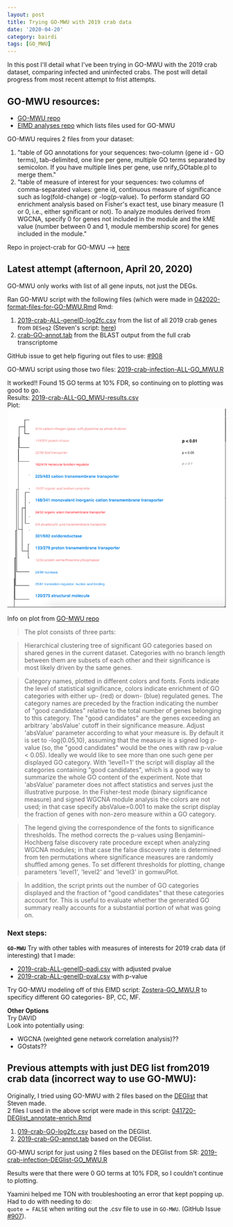 ```yaml
---
layout: post
title: Trying GO-MWU with 2019 crab data
date: '2020-04-20'
category: bairdi
tags: [GO_MWU]
---
```

In this post I'll detail what I've been trying in GO-MWU with the 2019 crab dataset, comparing infected and uninfected crabs. The post will detail progress from most recent attempt to frist attempts. 

## GO-MWU resources: 
- [GO-MWU repo](https://github.com/z0on/GO_MWU)       
- [EIMD analyses repo](https://github.com/eimd-2019/project-EWD-transcriptomics/tree/master/analyses) which lists files used for GO-MWU

GO-MWU requires 2 files from your dataset:     
1. "table of GO annotations for your sequences: two-column (gene id - GO terms), tab-delimited, one line per gene, multiple GO terms separated by semicolon. If you have multiple lines per gene, use nrify_GOtable.pl to merge them."       
2. "table of measure of interest for your sequences: two columns of comma-separated values: gene id, continuous measure of significance such as log(fold-change) or -log(p-value). To perform standard GO enrichment analysis based on Fisher's exact test, use binary measure (1 or 0, i.e., either sgnificant or not). To analyze modules derived from WGCNA, specify 0 for genes not included in the module and the kME value (number between 0 and 1, module membership score) for genes included in the module."

Repo in project-crab for GO-MWU --> [here](https://github.com/RobertsLab/project-crab/tree/master/analyses/GO-MWU)

## Latest attempt (afternoon, April 20, 2020)
GO-MWU only works with list of all gene inputs, not just the DEGs.     

Ran GO-MWU script with the following files (which were made in [042020-format-files-for-GO-MWU.Rmd](https://github.com/RobertsLab/project-crab/blob/master/scripts/042020-format-files-for-GO-MWU.Rmd) Rmd:
1. [2019-crab-ALL-geneID-log2fc.csv](https://raw.githubusercontent.com/RobertsLab/project-crab/master/analyses/GO-MWU/2019-crab-ALL-geneID-log2fc.csv) from the list of all 2019 crab genes from `DESeq2` (Steven's script: [here](https://github.com/RobertsLab/project-crab/blob/master/scripts/11-Deseq.Rmd))
2. [crab-GO-annot.tab](https://raw.githubusercontent.com/RobertsLab/project-crab/master/analyses/GO-MWU/crab-GO-annot.tab) from the BLAST output from the full crab transcriptome

GitHub issue to get help figuring out files to use: [#908](https://github.com/RobertsLab/resources/issues/908)

GO-MWU script using those two files: [2019-crab-infection-ALL-GO_MWU.R](https://github.com/RobertsLab/project-crab/blob/master/analyses/GO-MWU/2019-crab-infection-ALL-GO_MWU.R)

It worked!! Found 15 GO terms at 10% FDR, so continuing on to plotting was good to go.      
Results: [2019-crab-ALL-GO_MWU-results.csv](https://github.com/RobertsLab/project-crab/blob/master/analyses/GO-MWU/2019-crab-ALL-GO_MWU-results.csv)       
Plot:       
![img](../notebook-images/042020-GO-MWU-plot.png)     

Info on plot from [GO-MWU repo](https://github.com/z0on/GO_MWU) 

> The plot consists of three parts:

> Hierarchical clustering tree of significant GO categories based on shared genes in the current dataset. Categories with no branch length between them are subsets of each other and their significance is most likely driven by the same genes.

> Category names, plotted in different colors and fonts. Fonts indicate the level of statistical significance, colors indicate enrichment of GO categories with either up- (red) or down- (blue) regulated genes. The category names are preceded by the fraction indicating the number of "good candidates" relative to the total number of genes belonging to this category. The "good candidates" are the genes exceeding an arbitrary 'absValue' cutoff in their significance measure. Adjust 'absValue' parameter according to what your measure is. By default it is set to -log(0.05,10), assuming that the measure is a signed log p-value (so, the "good candidates" would be the ones with raw p-value < 0.05). Ideally we would like to see more than one such gene per displayed GO category. With 'level1=1' the script will display all the categories containing "good candidates", which is a good way to summarize the whole GO content of the experiment. Note that 'absValue' parameter does not affect statistics and serves just the illustrative purpose. In the Fisher-test mode (binary significance measure) and signed WGCNA module analysis the colors are not used; in that case specify absValue=0.001 to make the script display the fraction of genes with non-zero measure within a GO category.

> The legend giving the correspondence of the fonts to significance thresholds. The method corrects the p-values using Benjamini-Hochberg false discovery rate procedure except when analyzing WGCNA modules; in that case the false discovery rate is determined from ten permutations where significance measures are randomly shuffled among genes. To set different thresholds for plotting, change parameters 'level1', 'level2' and 'level3' in gomwuPlot.

> In addition, the script prints out the number of GO categories displayed and the fraction of "good candidates" that these categories account for. This is useful to evaluate whether the generated GO summary really accounts for a substantial portion of what was going on.


### Next steps:     
**`GO-MWU`**
Try with other tables with measures of interests for 2019 crab data (if interesting) that I made:      
- [2019-crab-ALL-geneID-padj.csv](https://raw.githubusercontent.com/RobertsLab/project-crab/master/analyses/GO-MWU/2019-crab-ALL-geneID-padj.csv) with adjusted pvalue
- [2019-crab-ALL-geneID-pval.csv](https://raw.githubusercontent.com/RobertsLab/project-crab/master/analyses/GO-MWU/2019-crab-ALL-geneID-pval.csv) with p-value

Try GO-MWU modeling off of this EIMD script: [Zostera-GO_MWU.R](https://github.com/eimd-2019/project-EWD-transcriptomics/blob/master/analyses/GO-MWU/Zostera-GO_MWU.R) to specificy different GO categories- BP, CC, MF. 

**Other Options**     
Try DAVID     
Look into potentially using:    
- WGCNA (weighted gene network correlation analysis)??
- GOstats??

## Previous attempts with just DEG list from2019 crab data (incorrect way to use GO-MWU):    
Originally, I tried using GO-MWU with 2 files based on the [DEGlist](https://github.com/RobertsLab/project-crab/blob/master/analyses/2019-infection_DEGlist.tab) that Steven made.           
2 files I used in the above script were made in this script: [041720-DEGlist_annotate-enrich.Rmd](https://github.com/RobertsLab/project-crab/blob/master/scripts/041720-DEGlist_annotate-enrich.Rmd)
1. [019-crab-GO-log2fc.csv](https://raw.githubusercontent.com/RobertsLab/project-crab/master/analyses/GO-MWU/2019-crab-GO-log2fc.csv) based on the DEGlist. 
2. [2019-crab-GO-annot.tab](https://raw.githubusercontent.com/RobertsLab/project-crab/master/analyses/GO-MWU/2019-crab-GO-annot.tab) based on the DEGlist. 


GO-MWU script for just using 2 files based on the DEGlist from SR: [2019-crab-infection-DEGlist-GO_MWU.R](https://github.com/RobertsLab/project-crab/blob/master/analyses/GO-MWU/2019-crab-infection-DEGlist-GO_MWU.R)

Results were that there were 0 GO terms at 10% FDR, so I couldn't continue to plotting. 

Yaamini helped me TON with troubleshooting an error that kept popping up. Had to do with needing to do:     
`quote = FALSE` when writing out the .csv file to use in `GO-MWU`. (GitHub Issue [#907](https://github.com/RobertsLab/resources/issues/907)).

